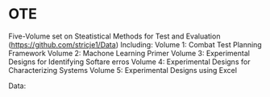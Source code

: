 # OTE
Five-Volume set on Steatistical Methods for Test and Evaluation (https://github.com/stricje1/Data)
Including:
Volume 1: Combat Test Planning Framework
Volume 2: Machone Learning Primer
Volume 3: Experimental Designs for Identifying Softare erros
Volume 4: Experimental Designs for Characterizing Systems
Volume 5: Experimental Designs using Excel

Data: 
